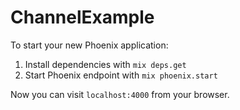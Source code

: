 # ChannelExample

To start your new Phoenix application:

1. Install dependencies with `mix deps.get`
2. Start Phoenix endpoint with `mix phoenix.start`

Now you can visit `localhost:4000` from your browser.
